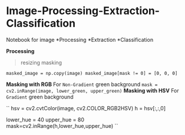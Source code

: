# Image-Processing-Extraction-Classification
Notebook for image 
*Processing 
*Extraction
*Classification

**Processing**
>resizing
>masking

``masked_image = np.copy(image)
masked_image[mask != 0] = [0, 0, 0]
``

**Masking with RGB**
For `Non-Gradient` green background
``
mask = cv2.inRange(image, lower_green, upper_green)
``
**Masking with HSV**
For `Gradient` green background

``
hsv = cv2.cvtColor(image, cv2.COLOR_RGB2HSV)
h = hsv[:,:,0]

lower_hue = 40
upper_hue = 80
mask=cv2.inRange(h,lower_hue,upper_hue)
``
